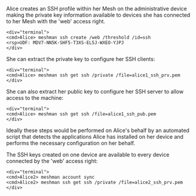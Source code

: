 
Alice creates an SSH profile within her Mesh on the administrative device making the 
private key information available to devices she has connected to her Mesh with the 
'web' access right.


~~~~
<div="terminal">
<cmd>Alice> meshman ssh create /web /threshold /id=ssh
<rsp>UDF: MDV7-NN5K-SHF5-T3XS-EL5J-WXEO-YJPJ
</div>
~~~~

She can extract the private key to configure her SSH clients:


~~~~
<div="terminal">
<cmd>Alice> meshman ssh get ssh /private /file=alice1_ssh_prv.pem
</div>
~~~~

She can also extract her public key to configure her SSH server to allow access to 
the machine:


~~~~
<div="terminal">
<cmd>Alice> meshman ssh get ssh /file=alice1_ssh_pub.pem
</div>
~~~~

Ideally these steps would be performed on Alice's behalf by an automated script
that detects the applications Alice has installed on her device and performs the
necessary configuration on her behalf. 

The SSH keys created on one device are available to every device connected by the 'web' access 
right:


~~~~
<div="terminal">
<cmd>Alice2> meshman account sync
<cmd>Alice2> meshman ssh get ssh /private /file=alice2_ssh_prv.pem
</div>
~~~~

